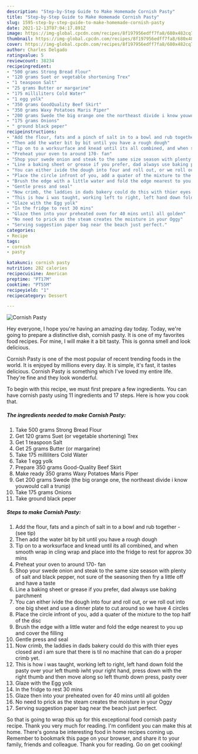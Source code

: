 ```yaml
---
description: "Step-by-Step Guide to Make Homemade Cornish Pasty"
title: "Step-by-Step Guide to Make Homemade Cornish Pasty"
slug: 1595-step-by-step-guide-to-make-homemade-cornish-pasty
date: 2021-12-13T07:04:17.891Z
image: https://img-global.cpcdn.com/recipes/8f197956edff7fa8/680x482cq70/cornish-pasty-recipe-main-photo.jpg
thumbnail: https://img-global.cpcdn.com/recipes/8f197956edff7fa8/680x482cq70/cornish-pasty-recipe-main-photo.jpg
cover: https://img-global.cpcdn.com/recipes/8f197956edff7fa8/680x482cq70/cornish-pasty-recipe-main-photo.jpg
author: Charles Delgado
ratingvalue: 5
reviewcount: 38234
recipeingredient:
- "500 grams Strong Bread Flour"
- "120 grams Suet or vegetable shortening Trex"
- "1 teaspoon Salt"
- "25 grams Butter or margarine"
- "175 milliliters Cold Water"
- "1 egg yolk"
- "350 grams GoodQuality Beef Skirt"
- "350 grams Waxy Potatoes Maris Piper"
- "200 grams Swede the big orange one the northeast divide i know youwould call a trunip"
- "175 grams Onions"
- " ground black peper"
recipeinstructions:
- "Add the flour, fats and a pinch of salt in to a bowl and rub together           (see tip)"
- "Then add the water bit by bit until you have a rough dough"
- "Tip on to a worksurface and knead until its all combined, and when smooth wrap in cling wrap and place into the fridge to rest for approx 30 mins"
- "Preheat your oven to around 170- fan"
- "Shop your swede onion and steak to the same size season with plenty of salt and black pepper, not sure of the seasoning then fry a little off and have a taste"
- "Line a baking sheet or grease if you prefer, dad always use baking parchment"
- "You can either ivide the dough into four and roll out, or we roll out into one big sheet and use a dinner plate to cut around so we have 4 circles"
- "Place the circle infront of you, add a quater of the mixture to the top half of the disc"
- "Brush the edge with a little water and fold the edge nearest to you up and cover the filling"
- "Gentle press and seal"
- "Now crimb, the laddies in dads bakery could do this with thier eyes closed and i am sure that there is til no machine that can do a proper crimb yet."
- "This is how i was taught, working left to right, left hand down fold the pasty over your left thumb iwht your right hand, press down with the right thumb and then move along so left thumb down press, pasty over"
- "Glaze with the Egg yolk"
- "In the fridge to rest 30 mins"
- "Glaze then into your preheated oven for 40 mins until all golden"
- "No need to prick as the steam creates the moisture in your Oggy"
- "Serving suggestion paper bag near the beach just perfect."
categories:
- Recipe
tags:
- cornish
- pasty

katakunci: cornish pasty 
nutrition: 282 calories
recipecuisine: American
preptime: "PT17M"
cooktime: "PT55M"
recipeyield: "1"
recipecategory: Dessert

---
```



![Cornish Pasty](https://img-global.cpcdn.com/recipes/8f197956edff7fa8/680x482cq70/cornish-pasty-recipe-main-photo.jpg)

Hey everyone, I hope you're having an amazing day today. Today, we're going to prepare a distinctive dish, cornish pasty. It is one of my favorites food recipes. For mine, I will make it a bit tasty. This is gonna smell and look delicious.

Cornish Pasty is one of the most popular of recent trending foods in the world. It is enjoyed by millions every day. It is simple, it's fast, it tastes delicious. Cornish Pasty is something which I've loved my entire life. They're fine and they look wonderful.




To begin with this recipe, we must first prepare a few ingredients. You can have cornish pasty using 11 ingredients and 17 steps. Here is how you cook that.

<!--inarticleads1-->

##### The ingredients needed to make Cornish Pasty:

1. Take 500 grams Strong Bread Flour
1. Get 120 grams Suet (or vegetable shortening) Trex
1. Get 1 teaspoon Salt
1. Get 25 grams Butter (or margarine)
1. Take 175 milliliters Cold Water
1. Take 1 egg yolk
1. Prepare 350 grams Good-Quality Beef Skirt
1. Make ready 350 grams Waxy Potatoes Maris Piper
1. Get 200 grams Swede (the big orange one, the northeast divide i know youwould call a trunip)
1. Take 175 grams Onions
1. Take  ground black peper




<!--inarticleads2-->

##### Steps to make Cornish Pasty:

1. Add the flour, fats and a pinch of salt in to a bowl and rub together -           (see tip)
1. Then add the water bit by bit until you have a rough dough
1. Tip on to a worksurface and knead until its all combined, and when smooth wrap in cling wrap and place into the fridge to rest for approx 30 mins
1. Preheat your oven to around 170- fan
1. Shop your swede onion and steak to the same size season with plenty of salt and black pepper, not sure of the seasoning then fry a little off and have a taste
1. Line a baking sheet or grease if you prefer, dad always use baking parchment
1. You can either ivide the dough into four and roll out, or we roll out into one big sheet and use a dinner plate to cut around so we have 4 circles
1. Place the circle infront of you, add a quater of the mixture to the top half of the disc
1. Brush the edge with a little water and fold the edge nearest to you up and cover the filling
1. Gentle press and seal
1. Now crimb, the laddies in dads bakery could do this with thier eyes closed and i am sure that there is til no machine that can do a proper crimb yet.
1. This is how i was taught, working left to right, left hand down fold the pasty over your left thumb iwht your right hand, press down with the right thumb and then move along so left thumb down press, pasty over
1. Glaze with the Egg yolk
1. In the fridge to rest 30 mins
1. Glaze then into your preheated oven for 40 mins until all golden
1. No need to prick as the steam creates the moisture in your Oggy
1. Serving suggestion paper bag near the beach just perfect.




So that is going to wrap this up for this exceptional food cornish pasty recipe. Thank you very much for reading. I'm confident you can make this at home. There's gonna be interesting food in home recipes coming up. Remember to bookmark this page on your browser, and share it to your family, friends and colleague. Thank you for reading. Go on get cooking!
